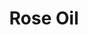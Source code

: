 ---
name: Rose Oil
title: Rose Oil
details:
  - detail:
      key: Plant Part
      value: Flowers
  - detail:
      key: Usage/Application
      value: Fragrance, Flavour, Pharma
  - detail:
      key: CAS Number
      value: 8007-01-0
  - detail:
      key: Form Of Chemicals
      value: Liquid
  - detail:
      key: Packing Type
      value: Can, Barrel
  - detail:
      key: Packing Size
      value: 5, 25, 200 Kg
  - detail:
      key: Density
      value: 0.861 g/mL
showOnHome: false
thumbnail: https://5.imimg.com/data5/SELLER/Default/2021/12/TL/RL/BN/3823480/rose-oil-500x500.jpg
productImages:
  - https://ucarecdn.com/8213c725-21d0-4ac0-ad5e-c1975c20032b/
category: reconstituted oils
---